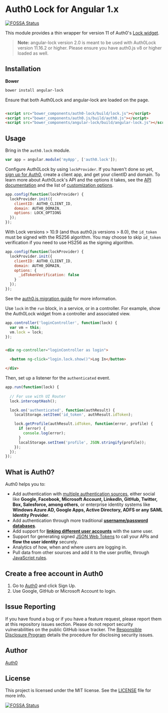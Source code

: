# Auth0 Lock for Angular 1.x
[![FOSSA Status](https://app.fossa.com/api/projects/git%2Bgithub.com%2Fauth0%2Fangular-lock.svg?type=shield)](https://app.fossa.com/projects/git%2Bgithub.com%2Fauth0%2Fangular-lock?ref=badge_shield)


This module provides a thin wrapper for version 11 of Auth0's [Lock widget](https://auth0.com/docs/libraries/lock).

> **Note:** angular-lock version 2.0 is meant to be used with Auth0Lock version 11.16.2 or higher. Please ensure you have auth0.js v8 or higher loaded as well.

## Installation

**Bower**

```bash
bower install angular-lock
```

Ensure that both Auth0Lock and angular-lock are loaded on the page.

```html

<script src="bower_components/auth0-lock/build/lock.js"></script>
<script src="bower_components/auth0.js/build/auth0.js"></script>
<script src="bower_components/angular-lock/build/angular-lock.js"></script>
```

## Usage

Bring in the `auth0.lock` module.

```js
var app = angular.module('myApp', ['auth0.lock']);
```

Configure Auth0Lock by using `lockProvider`. If you haven't done so yet, [sign up for Auth0](https://auth0.com/signup), create a client app, and get your clientID and domain. To learn more about Auth0Lock's API and the options it takes, see the [API documentation](https://auth0.com/docs/libraries/lock) and the list of [customization options](https://auth0.com/docs/libraries/lock/v10/customization).

```js
app.config(function(lockProvider) {
  lockProvider.init({
    clientID: AUTH0_CLIENT_ID,
    domain: AUTH0_DOMAIN,
    options: LOCK_OPTIONS
  });
});
```

With Lock versions > 10.9 (and thus auth0.js versions > 8.0), the `id_token` must be signed with the RS256 algorithm. You may choose to skip `id_token` verification if you need to use HS256 as the signing algorithm.

```js
app.config(function(lockProvider) {
  lockProvider.init({
    clientID: AUTH0_CLIENT_ID,
    domain: AUTH0_DOMAIN,
    options: {
      _idTokenVerification: false
    }
  });
});
```

See the [auth0.js migration guide](https://auth0.com/docs/libraries/auth0js/migration-guide#switching-from-hs256-to-rs256) for more information.

Use `lock` in the `run` block, in a service, or in a controller. For example, show the Auth0Lock widget from a controller and associated view.

```js
app.controller('loginController', function(lock) {
  var vm = this;
  vm.lock = lock;
});
```

```html

<div ng-controller="loginController as login">

  <button ng-click="login.lock.show()">Log In</button>

</div>
```

Then, set up a listener for the `authenticated` event.

```js
app.run(function(lock) {
  
  // For use with UI Router
  lock.interceptHash();

  lock.on('authenticated', function(authResult) {
    localStorage.setItem('id_token', authResult.idToken);

    lock.getProfile(authResult.idToken, function(error, profile) {
      if (error) {
        console.log(error);
      }
      localStorage.setItem('profile', JSON.stringify(profile));
    });
  });
});
```

## What is Auth0?

Auth0 helps you to:

* Add authentication with [multiple authentication sources](https://docs.auth0.com/identityproviders), either social like **Google, Facebook, Microsoft Account, LinkedIn, GitHub, Twitter, Box, Salesforce, among others**, or enterprise identity systems like **Windows Azure AD, Google Apps, Active Directory, ADFS or any SAML Identity Provider**.
* Add authentication through more traditional **[username/password databases](https://docs.auth0.com/mysql-connection-tutorial)**.
* Add support for **[linking different user accounts](https://docs.auth0.com/link-accounts)** with the same user.
* Support for generating signed [JSON Web Tokens](https://docs.auth0.com/jwt) to call your APIs and **flow the user identity** securely.
* Analytics of how, when and where users are logging in.
* Pull data from other sources and add it to the user profile, through [JavaScript rules](https://docs.auth0.com/rules).

## Create a free account in Auth0

1. Go to [Auth0](https://auth0.com) and click Sign Up.
2. Use Google, GitHub or Microsoft Account to login.

## Issue Reporting

If you have found a bug or if you have a feature request, please report them at this repository issues section. Please do not report security vulnerabilities on the public GitHub issue tracker. The [Responsible Disclosure Program](https://auth0.com/whitehat) details the procedure for disclosing security issues.

## Author

[Auth0](auth0.com)

## License

This project is licensed under the MIT license. See the [LICENSE](LICENSE) file for more info.


[![FOSSA Status](https://app.fossa.com/api/projects/git%2Bgithub.com%2Fauth0%2Fangular-lock.svg?type=large)](https://app.fossa.com/projects/git%2Bgithub.com%2Fauth0%2Fangular-lock?ref=badge_large)